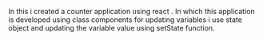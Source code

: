 In this i created a counter application using react .
In which this application is developed using class components
for updating variables i use state object and updating the variable value using setState function.

